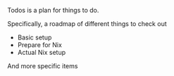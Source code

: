 Todos is a plan for things to do.

Specifically, a roadmap of different things to check out 

- Basic setup 
- Prepare for Nix
- Actual Nix setup

And more specific items